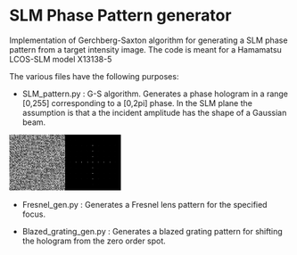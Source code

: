 # SLM Phase Pattern generator

Implementation of Gerchberg-Saxton algorithm for generating a SLM phase pattern from a target intensity image.
The code is meant for a Hamamatsu LCOS-SLM model X13138-5

The various files have the following purposes:
* SLM_pattern.py : G-S algorithm. Generates a phase hologram in a range [0,255] corresponding to a [0,2pi] phase. In the SLM plane the assumption is that a the incident amplitude has the shape of a Gaussian beam.

![alt text](https://github.com/mmazzanti/SLM_phase_pattern/blob/master/Presentation_files/SLM_evol_show.gif)

* Fresnel_gen.py : Generates a Fresnel lens pattern for the specified focus.

* Blazed_grating_gen.py : Generates a blazed grating pattern for shifting the hologram from the zero order spot.
